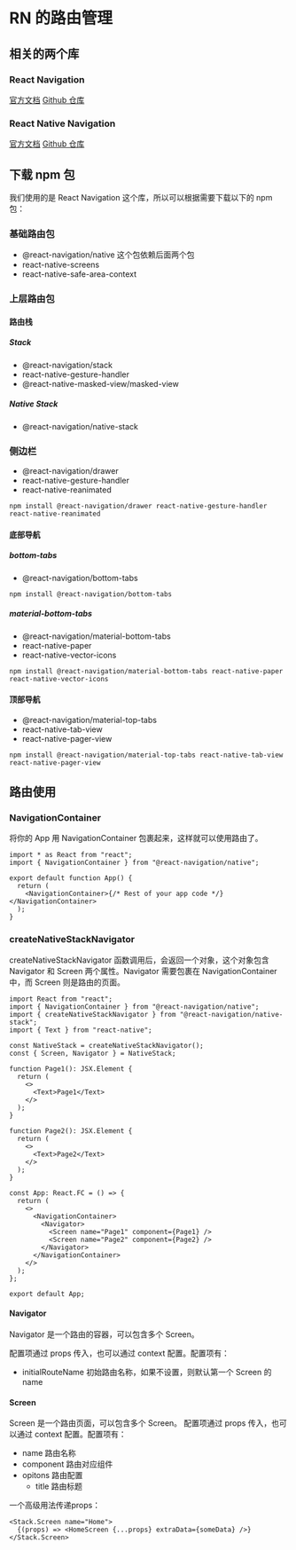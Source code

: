 # RN 的路由管理

## 相关的两个库

### React Navigation

[官方文档](https://reactnavigation.org/)
[Github 仓库](https://github.com/react-navigation/react-navigation)

### React Native Navigation

[官方文档](https://wix.github.io/react-native-navigation/docs/before-you-start/)
[Github 仓库](https://github.com/wix/react-native-navigation)

## 下载 npm 包

我们使用的是 React Navigation 这个库，所以可以根据需要下载以下的 npm 包：

### 基础路由包

- @react-navigation/native 这个包依赖后面两个包
- react-native-screens
- react-native-safe-area-context

### 上层路由包

#### 路由栈

##### Stack

- @react-navigation/stack
- react-native-gesture-handler
- @react-native-masked-view/masked-view

##### Native Stack

- @react-navigation/native-stack

### 侧边栏

- @react-navigation/drawer
- react-native-gesture-handler
- react-native-reanimated

```shell
npm install @react-navigation/drawer react-native-gesture-handler react-native-reanimated
```

#### 底部导航

##### bottom-tabs

- @react-navigation/bottom-tabs

```shell
npm install @react-navigation/bottom-tabs
```

##### material-bottom-tabs

- @react-navigation/material-bottom-tabs
- react-native-paper
- react-native-vector-icons

```shell
npm install @react-navigation/material-bottom-tabs react-native-paper react-native-vector-icons
```

#### 顶部导航

- @react-navigation/material-top-tabs
- react-native-tab-view
- react-native-pager-view

```shell
npm install @react-navigation/material-top-tabs react-native-tab-view react-native-pager-view
```

## 路由使用

### NavigationContainer

将你的 App 用 NavigationContainer 包裹起来，这样就可以使用路由了。

```tsx
import * as React from "react";
import { NavigationContainer } from "@react-navigation/native";

export default function App() {
  return (
    <NavigationContainer>{/* Rest of your app code */}</NavigationContainer>
  );
}
```

### createNativeStackNavigator

createNativeStackNavigator 函数调用后，会返回一个对象，这个对象包含 Navigator 和 Screen 两个属性。Navigator 需要包裹在 NavigationContainer 中，而 Screen 则是路由的页面。

```tsx
import React from "react";
import { NavigationContainer } from "@react-navigation/native";
import { createNativeStackNavigator } from "@react-navigation/native-stack";
import { Text } from "react-native";

const NativeStack = createNativeStackNavigator();
const { Screen, Navigator } = NativeStack;

function Page1(): JSX.Element {
  return (
    <>
      <Text>Page1</Text>
    </>
  );
}

function Page2(): JSX.Element {
  return (
    <>
      <Text>Page2</Text>
    </>
  );
}

const App: React.FC = () => {
  return (
    <>
      <NavigationContainer>
        <Navigator>
          <Screen name="Page1" component={Page1} />
          <Screen name="Page2" component={Page2} />
        </Navigator>
      </NavigationContainer>
    </>
  );
};

export default App;
```

#### Navigator

Navigator 是一个路由的容器，可以包含多个 Screen。

配置项通过 props 传入，也可以通过 context 配置。配置项有：

- initialRouteName 初始路由名称，如果不设置，则默认第一个 Screen 的 name

#### Screen

Screen 是一个路由页面，可以包含多个 Screen。
配置项通过 props 传入，也可以通过 context 配置。配置项有：

- name 路由名称
- component 路由对应组件
- opitons 路由配置
  - title 路由标题

一个高级用法传递props：

```tsx
<Stack.Screen name="Home">
  {(props) => <HomeScreen {...props} extraData={someData} />}
</Stack.Screen>
```
